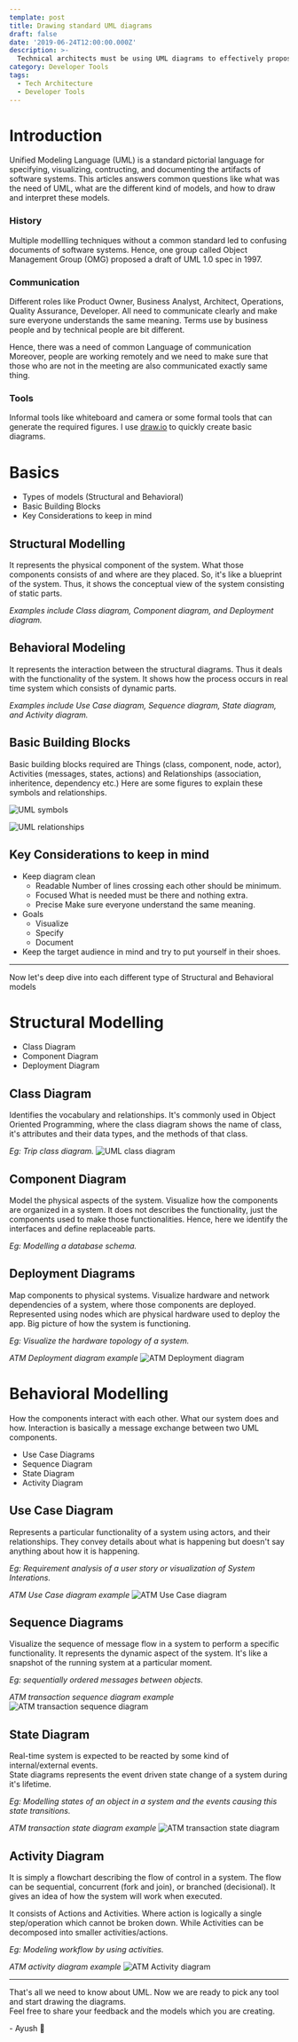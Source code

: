 ```yaml
---
template: post
title: Drawing standard UML diagrams
draft: false
date: '2019-06-24T12:00:00.000Z'
description: >-
  Technical architects must be using UML diagrams to effectively propose and document their solutions. Because UML is the standard which can communicate precisely and accurately across technical and business background people.
category: Developer Tools
tags:
  - Tech Architecture
  - Developer Tools
---
```


# Introduction

Unified Modeling Language (UML) is a standard pictorial language for specifying, visualizing, contructing, and documenting the artifacts of software systems.
This articles answers common questions like what was the need of UML, what are the different kind of models, and how to draw and interpret these models.

### History

Multiple modellling techniques without a common standard led to confusing documents of software systems.
Hence, one group called Object Management Group (OMG) proposed a draft of UML 1.0 spec in 1997.

### Communication

Different roles like Product Owner, Business Analyst, Architect, Operations, Quality Assurance, Developer. All need to communicate clearly and make sure everyone understands the same meaning. Terms use by business people and by technical people are bit different.

Hence, there was a need of common Language of communication
Moreover, people are working remotely and we need to make sure that those who are not in the meeting are also communicated exactly same thing.

### Tools

Informal tools like whiteboard and camera or some formal tools that can generate the required figures. I use [draw.io](https://draw.io) to quickly create basic diagrams.

# Basics

- Types of models (Structural and Behavioral)
- Basic Building Blocks
- Key Considerations to keep in mind

## Structural Modelling

It represents the physical component of the system. What those components consists of and where are they placed. So, it's like a blueprint of the system. Thus, it shows the conceptual view of the system consisting of static parts.

_Examples include Class diagram, Component diagram, and Deployment diagram._

## Behavioral Modeling

It represents the interaction between the structural diagrams. Thus it deals with the functionality of the system. It shows how the process occurs in real time system which consists of dynamic parts.

_Examples include Use Case diagram, Sequence diagram, State diagram, and Activity diagram._

## Basic Building Blocks

Basic building blocks required are Things (class, component, node, actor), Activities (messages, states, actions) and Relationships (association, inheritence, dependency etc.)
Here are some figures to explain these symbols and relationships.

![UML symbols](/media/uml-symbols.png 'UML symbols')

![UML relationships](/media/uml-relationships.png 'UML relationships')

## Key Considerations to keep in mind

- Keep diagram clean
  - Readable
    Number of lines crossing each other should be minimum.
  - Focused
    What is needed must be there and nothing extra.
  - Precise
    Make sure everyone understand the same meaning.
- Goals
  - Visualize
  - Specify
  - Document
- Keep the target audience in mind and try to put yourself in their shoes.

---

Now let's deep dive into each different type of Structural and Behavioral models

# Structural Modelling

- Class Diagram
- Component Diagram
- Deployment Diagram

## Class Diagram

Identifies the vocabulary and relationships. It's commonly used in Object Oriented Programming, where the class diagram shows the name of class, it's attributes and their data types, and the methods of that class.

_Eg: Trip class diagram._
![UML class diagram](/media/uml-class-diagram.jpg 'UML class diagram')

## Component Diagram

Model the physical aspects of the system. Visualize how the components are organized in a system. It does not describes the functionality, just the components used to make those functionalities. Hence, here we identify the interfaces and define replaceable parts.

_Eg: Modelling a database schema._

## Deployment Diagrams

Map components to physical systems.
Visualize hardware and network dependencies of a system, where those components are deployed. Represented using nodes which are physical hardware used to deploy the app.
Big picture of how the system is functioning.

_Eg: Visualize the hardware topology of a system._

_ATM Deployment diagram example_
![ATM Deployment diagram](/media/atm-deployment-diagram.png 'ATM Deployment diagram')

# Behavioral Modelling

How the components interact with each other.
What our system does and how.
Interaction is basically a message exchange between two UML components.

- Use Case Diagrams
- Sequence Diagram
- State Diagram
- Activity Diagram

## Use Case Diagram

Represents a particular functionality of a system using actors, and their relationships. They convey details about what is happening but doesn't say anything about how it is happening.

_Eg: Requirement analysis of a user story or visualization of System Interations._

_ATM Use Case diagram example_
![ATM Use Case diagram](/media/atm-use-case-diagram.png 'ATM Use Case diagram')

## Sequence Diagrams

Visualize the sequence of message flow in a system to perform a specific functionality. It represents the dynamic aspect of the system. It's like a snapshot of the running system at a particular moment.

_Eg: sequentially ordered messages between objects._

_ATM transaction sequence diagram example_
![ATM transaction sequence diagram](/media/atm-transaction-sequence-diagram.png 'ATM transaction sequence diagram')

## State Diagram

Real-time system is expected to be reacted by some kind of internal/external events.  
State diagrams represents the event driven state change of a system during it's lifetime.

_Eg: Modelling states of an object in a system and the events causing this state transitions._

_ATM transaction state diagram example_
![ATM transaction state diagram](/media/atm-transaction-state-diagram.png 'ATM transaction state diagram')

## Activity Diagram

It is simply a flowchart describing the flow of control in a system. The flow can be sequential, concurrent (fork and join), or branched (decisional). It gives an idea of how the system will work when executed.

It consists of Actions and Activities. Where action is logically a single step/operation which cannot be broken down. While Activities can be decomposed into smaller activities/actions.

_Eg: Modeling workflow by using activities._

_ATM activity diagram example_
![ATM Activity diagram](/media/atm-activity-diagram.png 'ATM Activity diagram')

---

That's all we need to know about UML. Now we are ready to pick any tool and start drawing the diagrams.  
Feel free to share your feedback and the models which you are creating.

\- Ayush 🙂
